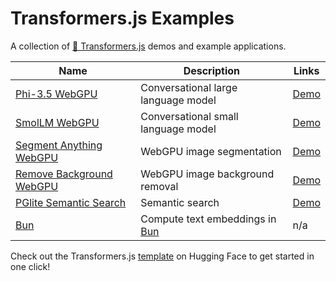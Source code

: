 # Transformers.js Examples

A collection of [🤗 Transformers.js](https://huggingface.co/docs/transformers.js) demos and example applications.

| Name                                                    | Description                                       | Links                                                                          |
| ------------------------------------------------------- | ------------------------------------------------- | ------------------------------------------------------------------------------ |
| [Phi-3.5 WebGPU](./phi-3.5-webgpu/)                     | Conversational large language model               | [Demo](https://huggingface.co/spaces/webml-community/phi-3.5-webgpu)           |
| [SmolLM WebGPU](./smollm-webgpu/)                       | Conversational small language model               | [Demo](https://huggingface.co/spaces/webml-community/smollm-webgpu)            |
| [Segment Anything WebGPU](./segment-anything-webgpu/)   | WebGPU image segmentation                         | [Demo](https://huggingface.co/spaces/webml-community/segment-anything-webgpu)  |
| [Remove Background WebGPU](./remove-background-webgpu/) | WebGPU image background removal                   | [Demo](https://huggingface.co/spaces/webml-community/remove-background-webgpu) |
| [PGlite Semantic Search](./pglite-semantic-search/)     | Semantic search                                   | [Demo](https://huggingface.co/spaces/thorwebdev/pglite-semantic-search)        |
| [Bun](./bun/)                                           | Compute text embeddings in [Bun](https://bun.sh/) | n/a                                                                            |

Check out the Transformers.js [template](https://huggingface.co/new-space?template=static-templates%2Ftransformers.js) on Hugging Face to get started in one click!
